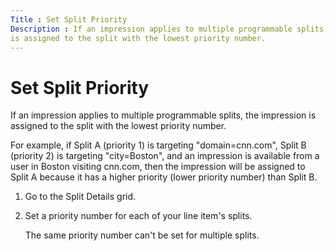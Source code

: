```yaml
---
Title : Set Split Priority
Description : If an impression applies to multiple programmable splits, the impression
is assigned to the split with the lowest priority number.
---
```



# Set Split Priority



If an impression applies to multiple programmable splits, the impression
is assigned to the split with the lowest priority number.

<div id="set-split-priority__context_szc_bxz_z4b"
class="section section context">

For example, if Split A (priority 1) is targeting "domain=cnn.com",
Split B (priority 2) is targeting "city=Boston", and an impression is
available from a user in Boston visiting cnn.com, then the impression
will be assigned to Split A because it has a higher priority (lower
priority number) than Split B.





1.  Go to the Split
    Details grid.
2.  Set a priority number for each of your line
    item's splits.
    

    The same priority number can't be set for multiple splits.

    






